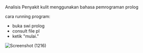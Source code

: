 Analisis Penyakit kulit menggunakan bahasa pemrograman prolog

cara running program:
- buka swi prolog
- consult file pl
- ketik "mulai."
  
![Screenshot (1216)](https://github.com/MRadityaAdhirajasa/Analisis-Penyakit-Kulit-prolog/assets/92293185/ac42653d-4b8b-4907-ad8f-328b05caec8e)
